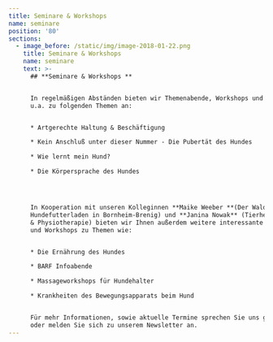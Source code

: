 ```yaml
---
title: Seminare & Workshops
name: seminare
position: '80'
sections:
  - image_before: /static/img/image-2018-01-22.png
    title: Seminare & Workshops
    name: seminare
    text: >-
      ## **Seminare & Workshops **


      In regelmäßigen Abständen bieten wir Themenabende, Workshops und Seminare
      u.a. zu folgenden Themen an: 


      * Artgerechte Haltung & Beschäftigung

      * Kein Anschluß unter dieser Nummer - Die Pubertät des Hundes

      * Wie lernt mein Hund?

      * Die Körpersprache des Hundes




      In Kooperation mit unseren Kolleginnen **Maike Weeber **(Der Waldi -
      Hundefutterladen in Bornheim-Brenig) und **Janina Nowak** (Tierheilpraxis
      & Physiotherapie) bieten wir Ihnen außerdem weitere interessante Seminare
      und Workshops zu Themen wie:


      * Die Ernährung des Hundes

      * BARF Infoabende

      * Massageworkshops für Hundehalter

      * Krankheiten des Bewegungsapparats beim Hund


      Für mehr Informationen, sowie aktuelle Termine sprechen Sie uns gerne an
      oder melden Sie sich zu unserem Newsletter an.
---
```


